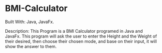 # BMI-Calculator

Built With: Java, JavaFx.

Description: This Program is a BMI Calculator programed in Java and JavaFx. This program will ask the user to enter the Height and the Weight of their desired, then choose their chosen mode, and base on their input, it will show the answer to them.
